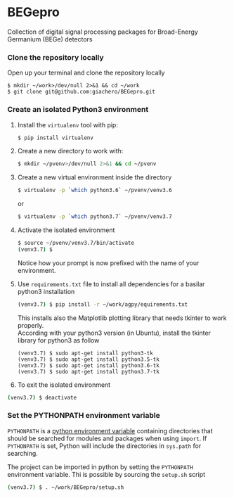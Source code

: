 # BEGepro
Collection of digital signal processing packages for Broad-Energy Germanium (BEGe) detectors

### Clone the repository locally
Open up your terminal and clone the repository locally
```
$ mkdir ~/work>/dev/null 2>&1 && cd ~/work
$ git clone git@github.com:giachero/BEGepro.git
```

### Create an isolated Python3 environment
1. Install the ```virtualenv``` tool with pip:
   ```bash
   $ pip install virtualenv
   ```
2. Create a new directory to work with:
   ```bash
   $ mkdir ~/pvenv>/dev/null 2>&1 && cd ~/pvenv
   ```
 3. Create a new virtual environment inside the directory
    ```bash
    $ virtualenv -p `which python3.6` ~/pvenv/venv3.6
    ```
    or 
    
    ```bash
    $ virtualenv -p `which python3.7` ~/pvenv/venv3.7
    ```
 4. Activate the isolated environment
    ```bash
    $ source ~/pvenv/venv3.7/bin/activate
    (venv3.7) $ 
    ```
    Notice how your prompt is now prefixed with the name of your environment.
    
 5. Use ```requirements.txt``` file to install all dependencies for a basilar python3 installation
    ```bash
    (venv3.7) $ pip install -r ~/work/agpy/equirements.txt 
    ```
    This installs also the Matplotlib plotting library that needs tkinter to work properly.  
    According with your python3 version (in Ubuntu), install the tkinter library for python3 as follow
    ```
    (venv3.7) $ sudo apt-get install python3-tk
    (venv3.7) $ sudo apt-get install python3.5-tk
    (venv3.7) $ sudo apt-get install python3.6-tk
    (venv3.7) $ sudo apt-get install python3.7-tk
    ```
  6. To exit the isolated environment
  ```bash
  (venv3.7) $ deactivate
  ```
    
### Set the PYTHONPATH environment variable
`PYTHONPATH` is a [python environment variable](https://docs.python.org/3/using/cmdline.html#environment-variables) containing directories that should be searched for modules and packages when using ```import```. If ```PYTHONPATH``` is set, Python will include the directories in ```sys.path``` for searching.  

The project can be imported in python by setting the `PYTHONPATH` environment variable. Thi is possible by sourcing the `setup.sh` script

```bash
(venv3.7) $ . ~/work/BEGepro/setup.sh
```

